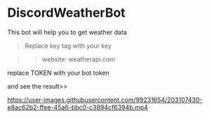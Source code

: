 # DiscordWeatherBot
This bot will help you to get weather data


>Replace key tag with your key

>>website: weatherapi.com

replace TOKEN with your bot token

and see the result>>

https://user-images.githubusercontent.com/99231654/203107430-e8ac62b2-ffee-45a6-bbc0-c3894cf6394b.mp4

